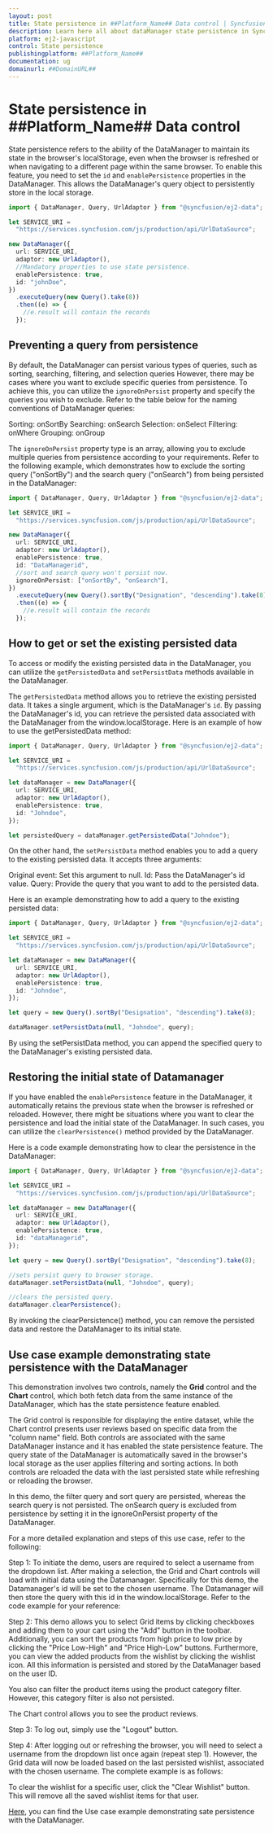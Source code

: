 ```yaml
---
layout: post
title: State persistence in ##Platform_Name## Data control | Syncfusion
description: Learn here all about dataManager state persistence in Syncfusion ##Platform_Name## Data control of Syncfusion Essential JS 2 and more.
platform: ej2-javascript
control: State persistence
publishingplatform: ##Platform_Name##
documentation: ug
domainurl: ##DomainURL##
---
```


# State persistence in ##Platform_Name## Data control

State persistence refers to the ability of the DataManager to maintain its state in the browser's localStorage, even when the browser is refreshed or when navigating to a different page within the same browser. To enable this feature, you need to set the `id` and `enablePersistence` properties in the DataManager. This allows the DataManager's query object to persistently store in the local storage.

```ts
import { DataManager, Query, UrlAdaptor } from "@syncfusion/ej2-data";

let SERVICE_URI =
  "https://services.syncfusion.com/js/production/api/UrlDataSource";

new DataManager({
  url: SERVICE_URI,
  adaptor: new UrlAdaptor(),
  //Mandatory properties to use state persistence.
  enablePersistence: true,
  id: "johnDoe",
})
  .executeQuery(new Query().take(8))
  .then((e) => {
    //e.result will contain the records
  });
```

## Preventing a query from persistence

By default, the DataManager can persist various types of queries, such as sorting, searching, filtering, and selection queries However, there may be cases where you want to exclude specific queries from persistence. To achieve this, you can utilize the `ignoreOnPersist` property and specify the queries you wish to exclude. Refer to the table below for the naming conventions of DataManager queries:

Sorting: onSortBy
Searching: onSearch
Selection: onSelect
Filtering: onWhere
Grouping: onGroup

The `ignoreOnPersist` property type is an array, allowing you to exclude multiple queries from persistence according to your requirements.
Refer to the following example, which demonstrates how to exclude the sorting query ("onSortBy") and the search query ("onSearch") from being persisted in the DataManager:

```ts
import { DataManager, Query, UrlAdaptor } from "@syncfusion/ej2-data";

let SERVICE_URI =
  "https://services.syncfusion.com/js/production/api/UrlDataSource";

new DataManager({
  url: SERVICE_URI,
  adaptor: new UrlAdaptor(),
  enablePersistence: true,
  id: "DataManagerid",
  //sort and search query won't persist now.
  ignoreOnPersist: ["onSortBy", "onSearch"],
})
  .executeQuery(new Query().sortBy("Designation", "descending").take(8))
  .then((e) => {
    //e.result will contain the records
  });
```

## How to get or set the existing persisted data

To access or modify the existing persisted data in the DataManager, you can utilize the `getPersistedData` and `setPersistData` methods available in the DataManager.

The `getPersistedData` method allows you to retrieve the existing persisted data. It takes a single argument, which is the DataManager's `id`. By passing the DataManager's id, you can retrieve the persisted data associated with the DataManager from the window.localStorage. Here is an example of how to use the getPersistedData method:

```ts
import { DataManager, Query, UrlAdaptor } from "@syncfusion/ej2-data";

let SERVICE_URI =
  "https://services.syncfusion.com/js/production/api/UrlDataSource";

let dataManager = new DataManager({
  url: SERVICE_URI,
  adaptor: new UrlAdaptor(),
  enablePersistence: true,
  id: "Johndoe",
});

let persistedQuery = dataManager.getPersistedData("Johndoe");
```
On the other hand, the `setPersistData` method enables you to add a query to the existing persisted data. It accepts three arguments:

Original event: Set this argument to null.
Id: Pass the DataManager's id value.
Query: Provide the query that you want to add to the persisted data.

Here is an example demonstrating how to add a query to the existing persisted data:

```ts
import { DataManager, Query, UrlAdaptor } from "@syncfusion/ej2-data";

let SERVICE_URI =
  "https://services.syncfusion.com/js/production/api/UrlDataSource";

let dataManager = new DataManager({
  url: SERVICE_URI,
  adaptor: new UrlAdaptor(),
  enablePersistence: true,
  id: "Johndoe",
});

let query = new Query().sortBy("Designation", "descending").take(8);

dataManager.setPersistData(null, "Johndoe", query);

```
By using the setPersistData method, you can append the specified query to the DataManager's existing persisted data.

## Restoring the initial state of Datamanager

If you have enabled the `enablePersistence` feature in the DataManager, it automatically retains the previous state when the browser is refreshed or reloaded. However, there might be situations where you want to clear the persistence and load the initial state of the DataManager. In such cases, you can utilize the `clearPersistence()` method provided by the DataManager.

Here is a code example demonstrating how to clear the persistence in the DataManager:

```ts
import { DataManager, Query, UrlAdaptor } from "@syncfusion/ej2-data";

let SERVICE_URI =
  "https://services.syncfusion.com/js/production/api/UrlDataSource";

let dataManager = new DataManager({
  url: SERVICE_URI,
  adaptor: new UrlAdaptor(),
  enablePersistence: true,
  id: "dataManagerid",
});

let query = new Query().sortBy("Designation", "descending").take(8);

//sets persist query to browser storage.
dataManager.setPersistData(null, "Johndoe", query);

//clears the persisted query.
dataManager.clearPersistence();
```
By invoking the clearPersistence() method, you can remove the persisted data and restore the DataManager to its initial state.

## Use case example demonstrating state persistence with the DataManager

This demonstration involves two controls, namely the **Grid** control and the **Chart** control, which both fetch data from the same instance of the DataManager, which has the state persistence feature enabled.

The Grid control is responsible for displaying the entire dataset, while the Chart control presents user reviews based on specific data from the "column name" field. Both controls are associated with the same DataManager instance and it has enabled the state persistence feature. The query state of the DataManager is automatically saved in the browser's local storage as the user applies filtering and sorting actions. In both controls are reloaded the data with the last persisted state while refreshing or reloading the browser.

In this demo, the filter query and sort query are persisted, whereas the search query is not persisted. The onSearch query is excluded from persistence by setting it in the ignoreOnPersist property of the DataManager.

For a more detailed explanation and steps of this use case, refer to the following:

Step 1: To initiate the demo, users are required to select a username from the dropdown list. After making a selection, the Grid and Chart controls will load with initial data using the Datamanager. Specifically for this demo, the Datamanager's id will be set to the chosen username. The Datamanager will then store the query with this id in the window.localStorage. Refer to the code example for your reference:

Step 2: This demo allows you to select Grid items by clicking checkboxes and adding them to your cart using the "Add" button in the toolbar. Additionally, you can sort the products from high price to low price by clicking the "Price Low-High" and "Price High-Low" buttons. Furthermore, you can view the added products from the wishlist by clicking the wishlist icon. All this information is persisted and stored by the DataManager based on the user ID.

You also can filter the product items using the product category filter. However, this category filter is also not persisted.

The Chart control allows you to see the product reviews.

Step 3: To log out, simply use the "Logout" button.

Step 4: After logging out or refreshing the browser, you will need to select a username from the dropdown list once again (repeat step 1). However, the Grid data will now be loaded based on the last persisted wishlist, associated with the chosen username. The complete example is as follows:

To clear the wishlist for a specific user, click the "Clear Wishlist" button. This will remove all the saved wishlist items for that user.

[Here](https://github.com/SyncfusionExamples/EJ2-DataManager-peristence-cart-sample), you can find the Use case example demonstrating sate persistence with the DataManager.
